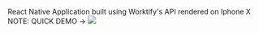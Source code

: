 React Native Application built using Worktify's API rendered on Iphone X
NOTE: QUICK DEMO -> <img src="src/assets/reactnative.gif"/>
